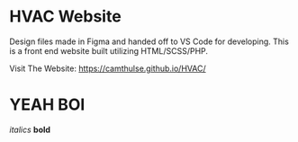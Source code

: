 # HVAC Website

Design files made in Figma and handed off to VS Code for developing.
This is a front end website built utilizing HTML/SCSS/PHP.

Visit The Website: https://camthulse.github.io/HVAC/

# YEAH BOI
*italics* **bold**
